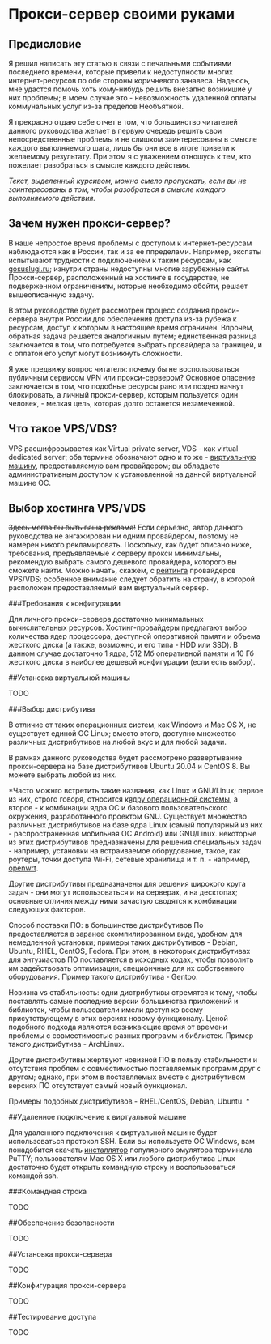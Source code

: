 # Прокси-сервер своими руками

## Предисловие

Я решил написать эту статью в связи с печальными событиями последнего времени,
которые привели к недоступности многих интернет-ресурсов по обе стороны
коричневого занавеса. Надеюсь, мне удастся помочь хоть кому-нибудь решить
внезапно возникшие у них проблемы; в моем случае это - невозможность
удаленной оплаты коммунальных услуг из-за пределов Необъятной.

Я прекрасно отдаю себе отчет в том, что большинство читателей данного
руководства желает в первую очередь решить свои непосредственные проблемы
и не слишком заинтересованы в смысле каждого выполняемого шага, лишь бы они все
в итоге привели к желаемому результату. При этом я с уважением отношусь к тем,
кто пожелает разобраться в смысле каждого действия.

*Текст, выделенный курсивом, можно смело пропускать, если вы не заинтересованы
в том, чтобы разобраться в смысле каждого выполняемого действия.*

## Зачем нужен прокси-сервер?

В наше непростое время проблемы с доступом к интернет-ресурсам наблюдаются
как в России, так и за ее ппределами. Например, экспаты испытывают трудности
с подключением к таким ресурсам, как [gosuslugi.ru](https://www.gosuslugi.ru/);
изнутри страны недоступны многие зарубежные сайты. Прокси-сервер, расположенный
на хостинге в государстве, не подверженном ограничениям, которые необходимо
обойти, решает вышеописанную задачу.

В этом руководстве будет рассмотрен процесс создания прокси-сервера внутри
России для обеспечения доступа из-за рубежа к ресурсам, доступ к которым в
настоящее время ограничен. Впрочем, обратная задача решается аналогичным путем;
единственная разница заключается в том, что потребуется выбрать провайдера
за границей, и с оплатой его услуг могут возникнуть сложности.

Я уже предвижу вопрос читателя: почему бы не воспользоваться публичным
сервисом VPN или прокси-сервером? Основное опасение заключается в том, что
подобные ресурсы рано или поздно начнут блокировать, а личный прокси-сервер,
которым пользуется один человек, - мелкая цель, которая долго останется
незамеченной.

## Что такое VPS/VDS?

VPS расшифровывается как Virtual private server, VDS - как virtual dedicated
server; оба термина обозначают одно и то же - 
[виртуальную машину](https://ru.wikipedia.org/wiki/%D0%92%D0%B8%D1%80%D1%82%D1%83%D0%B0%D0%BB%D1%8C%D0%BD%D0%B0%D1%8F_%D0%BC%D0%B0%D1%88%D0%B8%D0%BD%D0%B0),
предоставляемую вам провайдером; вы обладаете административным доступом к
установленной на данной виртуальной машине ОС.

## Выбор хостинга VPS/VDS

~~Здесь могла бы быть ваша реклама!~~ Если серьезно, автор данного руководства
не ангажирован ни одним провайдером, поэтому не намерен никого рекламировать.
Поскольку, как будет описано ниже, требования, предъявляемые к серверу прокси
минимальны, рекомендую выбрать самого дешевого провайдера, которого вы сможете
найти. Можно начать, скажем, с
[рейтинга](https://ru.hostings.info/hostings/rating/vps-vds)
провайдеров VPS/VDS; особенное внимание следует обратить на страну, в которой
расположен предоставляемый вам виртуальный сервер.

###Требования к конфигурации

Для личного прокси-сервера достаточно минимальных вычислительных ресурсов.
Хостинг-провайдеры предлагают выбор количества ядер процессора, доступной
оперативной памяти и объема жесткого диска (а также, возможно, и его типа -
HDD или SSD). В данном случае достаточно 1 ядра, 512 Мб оперативной памяти
и 10 Гб жесткого диска в наиболее дешевой конфигурации (если есть выбор).

##Установка виртуальной машины

TODO

###Выбор дистрибутива

В отличие от таких операционных систем, как Windows и Mac OS X, не существует
единой ОС Linux; вместо этого, доступно множество различных дистрибутивов
на любой вкус и для любой задачи.

В рамках данного руководства будет рассмотрено развертывание прокси-сервера
на базе дистрибутивов Ubuntu 20.04 и CentOS 8. Вы можете выбрать любой из
них.

*Часто можнго встретить такие названия, как Linux и GNU/Linux; первое из
них, строго говоря, относится к[ядру операционной системы](https://ru.wikipedia.org/wiki/%D0%AF%D0%B4%D1%80%D0%BE_%D0%BE%D0%BF%D0%B5%D1%80%D0%B0%D1%86%D0%B8%D0%BE%D0%BD%D0%BD%D0%BE%D0%B9_%D1%81%D0%B8%D1%81%D1%82%D0%B5%D0%BC%D1%8B),
а второе - к комбинации ядра ОС и базового пользовательского окружения,
разработанного проектом GNU. Существует множество различных дистрибутивов
на базе ядра Linux (самый популярный из них - распространенная мобильная ОС
Android) или GNU/Linux.
некоторые из этих дистрибутивов предназначены для решения специальных задач -
например, установки на встраиваемое оборудование, такое, как роутеры, точки
доступа Wi-Fi, сетевые хранилища и т. п. - например,
[openwrt](https://openwrt.org/).

Другие дистрибутивы предназначены для решения широкого круга задач - они
могут использоваться и на серверах, и на десктопах; основные отличия между ними
зачастую сводятся к комбинации следующих факторов.

Способ поставки ПО: в большинстве дистрибутивов По предоставляется в заранее
скомпилированном виде, удобном для немедленной установки; примеры таких
дистрибутивов - Debian, Ubuntu, RHEL, CentOS, Fedora. При этом, в некоторых
дистрибутивах для энтузиастов ПО поставляется в исходных кодах, чтобы позволить
им задействовать оптимизации, специфичные для их собственного оборудования.
Пример такого дистрибутива - Gentoo.

Новизна vs стабильность: одни дистрибутивы стремятся к тому, чтобы поставлять
самые последние версии большинства приложений и библиотек, чтобы пользователи
имели доступ ко всему присутствующему в этих версиях новому функционалу. Ценой
подобного подхода являются возникающие время от времени проблемы с
совместимостью разных программ и библиотек.
Пример такого дистрибутива - ArchLinux.

Другие дистрибутивы жертвуют новизной ПО в пользу стабильности и отсутствия
проблем с совместимостью поставляемых программ друг с другом; однако, при
этом в поставляемых вместе с дистрибутивом версиях ПО отсутствует самый
новый функционал.

Примеры подобных дистрибутивов - RHEL/CentOS, Debian, Ubuntu.
*

##Удаленное подключение к виртуальной машине

Для удаленного подключения к виртуальной машине будет использоваться протокол
SSH. Если вы используете ОС Windows, вам понадобится скачать
[инсталлятор](https://the.earth.li/~sgtatham/putty/latest/w64/putty-64bit-0.76-installer.msi)
популярного эмулятора терминала PuTTY; пользователям Mac OS X или любого
дистрибутива Linux достаточно будет открыть командную строку и воспользоваться
командой ssh.

###Командная строка

TODO

##Обеспечение безопасности

TODO

##Установка прокси-сервера

TODO

##Конфигурация прокси-сервера

TODO

##Тестирование доступа

TODO
